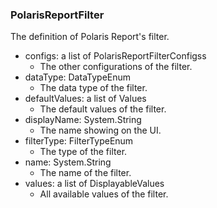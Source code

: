 ### PolarisReportFilter
The definition of Polaris Report's filter.

- configs: a list of PolarisReportFilterConfigss
  - The other configurations of the filter.
- dataType: DataTypeEnum
  - The data type of the filter.
- defaultValues: a list of Values
  - The default  values of the filter.
- displayName: System.String
  - The name showing on the UI.
- filterType: FilterTypeEnum
  - The type of the filter.
- name: System.String
  - The name of the filter.
- values: a list of DisplayableValues
  - All available values of the filter.
